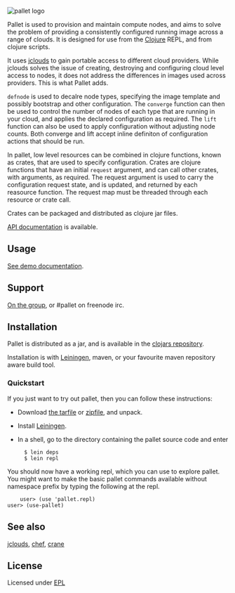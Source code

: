 ![pallet logo](http://github.com/downloads/hugoduncan/pallet/pallet-logo.png)

Pallet is used to provision and maintain compute nodes, and aims to solve the
problem of providing a consistently configured running image across a range of
clouds.  It is designed for use from the [Clojure](http://clojure.org) REPL, and
from clojure scripts.

It uses [jclouds](http://github.com/jclouds/jclouds) to gain portable access to
different cloud providers.  While jclouds solves the issue of creating,
destroying and configuring cloud level access to nodes, it does not address the
differences in images used across providers.  This is what Pallet adds.

`defnode` is used to decalre node types, specifying the image template and
possibly bootstrap and other configuration. The `converge` function can then be
used to control the number of nodes of each type that are running in your cloud,
and applies the declared configuration as required.  The `lift` function can
also be used to apply configuration without adjusting node counts.  Both
converge and lift accept inline definiton of configuration actions that should
be run.

In pallet, low level resources can be combined in clojure functions, known as
crates, that are used to specify configuration.  Crates are clojure functions
that have an initial `request` argument, and can call other crates, with
arguments, as required. The request argument is used to carry the configuration
request state, and is updated, and returned by each reasource function.  The
request map must be threaded through each resource or crate call.

Crates can be packaged and distributed as clojure jar files.

[API documentation](http://hugoduncan.github.com/pallet) is available.

## Usage

[See demo documentation](http://hugoduncan.github.com/pallet/demo-api.html).


## Support

[On the group](http://groups.google.com/group/pallet-clj), or #pallet on freenode irc.

## Installation

Pallet is distributed as a jar, and is available in the [clojars repository](http://clojars.org/org.cloudhoist/pallet).

Installation is with [Leiningen](http://github.com/technomancy/leiningen),
maven, or your favourite maven repository aware build tool.

### Quickstart

If you just want to try out pallet, then you can follow these instructions:

- Download [the tarfile](http://github.com/hugoduncan/pallet/tarball/master)
  or [zipfile](http://github.com/hugoduncan/pallet/zipball/master), and unpack.

- Install [Leiningen](http://github.com/technomancy/leiningen).

- In a shell, go to the directory containing the pallet source code and enter

        $ lein deps
        $ lein repl

You should now have a working repl, which you can use to explore pallet.  You
might want to make the basic pallet commands available without namespace prefix
by typing the following at the repl.

        user> (use 'pallet.repl)
	user> (use-pallet)


## See also
[jclouds](http://github.com/jclouds/jclouds),
[chef](http://wiki.opscode.com/display/chef/Home),
[crane](http://github.com/bradford/crane)

## License

Licensed under [EPL](http://www.eclipse.org/legal/epl-v10.html)
